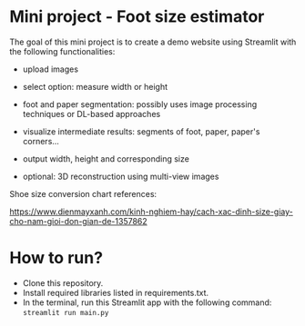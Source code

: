 # Mini project - Foot size estimator

The goal of this mini project is to create a demo website using Streamlit with the following functionalities:

- upload images

- select option: measure width or height

- foot and paper segmentation: possibly uses image processing techniques or DL-based approaches

- visualize intermediate results: segments of foot, paper, paper's corners...

- output width, height and corresponding size

- optional: 3D reconstruction using multi-view images

Shoe size conversion chart references:

https://www.dienmayxanh.com/kinh-nghiem-hay/cach-xac-dinh-size-giay-cho-nam-gioi-don-gian-de-1357862

# How to run?
- Clone this repository.
- Install required libraries listed in requirements.txt.
- In the terminal, run this Streamlit app with the following command: `streamlit run main.py`

